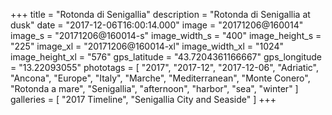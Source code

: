 +++
title = "Rotonda di Senigallia"
description = "Rotonda di Senigallia at dusk"
date = "2017-12-06T16:00:14.000"
image = "20171206@160014"
image_s = "20171206@160014-s"
image_width_s = "400"
image_height_s = "225"
image_xl = "20171206@160014-xl"
image_width_xl = "1024"
image_height_xl = "576"
gps_latitude = "43.7204361166667"
gps_longitude = "13.22093055"
phototags = [ "2017", "2017-12", "2017-12-06", "Adriatic", "Ancona", "Europe", "Italy", "Marche", "Mediterranean", "Monte Conero", "Rotonda a mare", "Senigallia", "afternoon", "harbor", "sea", "winter" ]
galleries = [ "2017 Timeline", "Senigallia City and Seaside" ]
+++
